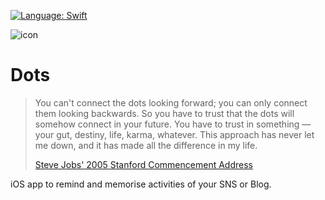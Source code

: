 [![Language: Swift](https://img.shields.io/badge/lang-Swift-yellow.svg?style=flat)](https://developer.apple.com/swift/)

![icon](https://raw.githubusercontent.com/knmsyk/Dots/master/Dots/Images.xcassets/AppIcon.appiconset/152.png)

Dots
====

> You can't connect the dots looking forward; you can only connect them looking backwards. So you have to trust that the dots will somehow connect in your future. You have to trust in something — your gut, destiny, life, karma, whatever. This approach has never let me down, and it has made all the difference in my life.
>
> [Steve Jobs' 2005 Stanford Commencement Address ](http://news.stanford.edu/news/2005/june15/jobs-061505.html)

iOS app to remind and memorise activities of your SNS or Blog.
